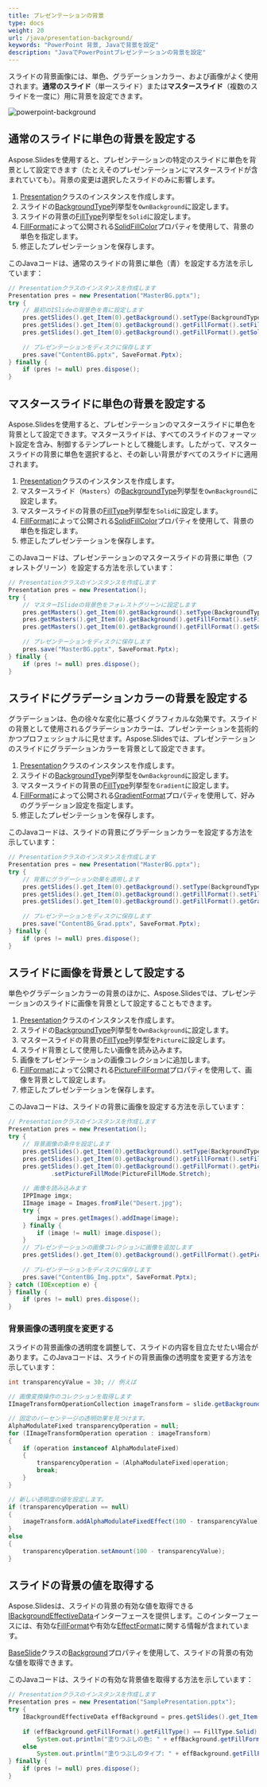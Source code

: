 ```yaml
---
title: プレゼンテーションの背景
type: docs
weight: 20
url: /java/presentation-background/
keywords: "PowerPoint 背景, Javaで背景を設定"
description: "JavaでPowerPointプレゼンテーションの背景を設定"
---
```


スライドの背景画像には、単色、グラデーションカラー、および画像がよく使用されます。**通常のスライド**（単一スライド）または**マスタースライド**（複数のスライドを一度に）用に背景を設定できます。

<img src="powerpoint-background.png" alt="powerpoint-background"  />

## **通常のスライドに単色の背景を設定する**

Aspose.Slidesを使用すると、プレゼンテーションの特定のスライドに単色を背景として設定できます（たとえそのプレゼンテーションにマスタースライドが含まれていても）。背景の変更は選択したスライドのみに影響します。

1. [Presentation](https://reference.aspose.com/slides/java/com.aspose.slides/Presentation)クラスのインスタンスを作成します。
2. スライドの[BackgroundType](https://reference.aspose.com/slides/java/com.aspose.slides/backgroundtype/)列挙型を`OwnBackground`に設定します。
3. スライドの背景の[FillType](https://reference.aspose.com/slides/java/com.aspose.slides/filltype/)列挙型を`Solid`に設定します。
4. [FillFormat](https://reference.aspose.com/slides/java/com.aspose.slides/fillformat/)によって公開される[SolidFillColor](https://reference.aspose.com/slides/java/com.aspose.slides/fillformat/#getSolidFillColor--)プロパティを使用して、背景の単色を指定します。
5. 修正したプレゼンテーションを保存します。

このJavaコードは、通常のスライドの背景に単色（青）を設定する方法を示しています：

```java
// Presentationクラスのインスタンスを作成します
Presentation pres = new Presentation("MasterBG.pptx");
try {
    // 最初のISlideの背景色を青に設定します
    pres.getSlides().get_Item(0).getBackground().setType(BackgroundType.OwnBackground);
    pres.getSlides().get_Item(0).getBackground().getFillFormat().setFillType(FillType.Solid);
    pres.getSlides().get_Item(0).getBackground().getFillFormat().getSolidFillColor().setColor(Color.BLUE);
    
    // プレゼンテーションをディスクに保存します
    pres.save("ContentBG.pptx", SaveFormat.Pptx);
} finally {
    if (pres != null) pres.dispose();
}
```

## **マスタースライドに単色の背景を設定する**

Aspose.Slidesを使用すると、プレゼンテーションのマスタースライドに単色を背景として設定できます。マスタースライドは、すべてのスライドのフォーマット設定を含み、制御するテンプレートとして機能します。したがって、マスタースライドの背景に単色を選択すると、その新しい背景がすべてのスライドに適用されます。

1. [Presentation](https://reference.aspose.com/slides/java/com.aspose.slides/Presentation)クラスのインスタンスを作成します。
2. マスタースライド（`Masters`）の[BackgroundType](https://reference.aspose.com/slides/java/com.aspose.slides/backgroundtype/)列挙型を`OwnBackground`に設定します。
3. マスタースライドの背景の[FillType](https://reference.aspose.com/slides/java/com.aspose.slides/filltype/)列挙型を`Solid`に設定します。
4. [FillFormat](https://reference.aspose.com/slides/java/com.aspose.slides/fillformat/)によって公開される[SolidFillColor](https://reference.aspose.com/slides/java/com.aspose.slides/fillformat/#getSolidFillColor--)プロパティを使用して、背景の単色を指定します。
5. 修正したプレゼンテーションを保存します。

このJavaコードは、プレゼンテーションのマスタースライドの背景に単色（フォレストグリーン）を設定する方法を示しています：

```java
// Presentationクラスのインスタンスを作成します
Presentation pres = new Presentation();
try {
    // マスターISlideの背景色をフォレストグリーンに設定します
    pres.getMasters().get_Item(0).getBackground().setType(BackgroundType.OwnBackground);
    pres.getMasters().get_Item(0).getBackground().getFillFormat().setFillType(FillType.Solid);
    pres.getMasters().get_Item(0).getBackground().getFillFormat().getSolidFillColor().setColor(Color.GREEN);
    
    // プレゼンテーションをディスクに保存します
    pres.save("MasterBG.pptx", SaveFormat.Pptx);
} finally {
    if (pres != null) pres.dispose();
}
```

## **スライドにグラデーションカラーの背景を設定する**

グラデーションは、色の徐々な変化に基づくグラフィカルな効果です。スライドの背景として使用されるグラデーションカラーは、プレゼンテーションを芸術的かつプロフェッショナルに見せます。Aspose.Slidesでは、プレゼンテーションのスライドにグラデーションカラーを背景として設定できます。

1. [Presentation](https://reference.aspose.com/slides/java/com.aspose.slides/Presentation)クラスのインスタンスを作成します。
2. スライドの[BackgroundType](https://reference.aspose.com/slides/java/com.aspose.slides/backgroundtype/)列挙型を`OwnBackground`に設定します。
3. マスタースライドの背景の[FillType](https://reference.aspose.com/slides/java/com.aspose.slides/filltype/)列挙型を`Gradient`に設定します。
4. [FillFormat](https://reference.aspose.com/slides/java/com.aspose.slides/fillformat/)によって公開される[GradientFormat](https://reference.aspose.com/slides/java/com.aspose.slides/fillformat/#getGradientFormat--)プロパティを使用して、好みのグラデーション設定を指定します。
5. 修正したプレゼンテーションを保存します。

このJavaコードは、スライドの背景にグラデーションカラーを設定する方法を示しています：

```java
// Presentationクラスのインスタンスを作成します
Presentation pres = new Presentation("MasterBG.pptx");
try {
    // 背景にグラデーション効果を適用します
    pres.getSlides().get_Item(0).getBackground().setType(BackgroundType.OwnBackground);
    pres.getSlides().get_Item(0).getBackground().getFillFormat().setFillType(FillType.Gradient);
    pres.getSlides().get_Item(0).getBackground().getFillFormat().getGradientFormat().setTileFlip(TileFlip.FlipBoth);
    
    // プレゼンテーションをディスクに保存します
    pres.save("ContentBG_Grad.pptx", SaveFormat.Pptx);
} finally {
    if (pres != null) pres.dispose();
}
```

## **スライドに画像を背景として設定する**

単色やグラデーションカラーの背景のほかに、Aspose.Slidesでは、プレゼンテーションのスライドに画像を背景として設定することもできます。

1. [Presentation](https://reference.aspose.com/slides/java/com.aspose.slides/Presentation)クラスのインスタンスを作成します。
2. スライドの[BackgroundType](https://reference.aspose.com/slides/java/com.aspose.slides/backgroundtype/)列挙型を`OwnBackground`に設定します。
3. マスタースライドの背景の[FillType](https://reference.aspose.com/slides/java/com.aspose.slides/filltype/)列挙型を`Picture`に設定します。
4. スライド背景として使用したい画像を読み込みます。
5. 画像をプレゼンテーションの画像コレクションに追加します。
6. [FillFormat](https://reference.aspose.com/slides/java/com.aspose.slides/fillformat/)によって公開される[PictureFillFormat](https://reference.aspose.com/slides/java/com.aspose.slides/fillformat/#getPictureFillFormat--)プロパティを使用して、画像を背景として設定します。
7. 修正したプレゼンテーションを保存します。

このJavaコードは、スライドの背景に画像を設定する方法を示しています：

```java
// Presentationクラスのインスタンスを作成します
Presentation pres = new Presentation();
try {
    // 背景画像の条件を設定します
    pres.getSlides().get_Item(0).getBackground().setType(BackgroundType.OwnBackground);
    pres.getSlides().get_Item(0).getBackground().getFillFormat().setFillType(FillType.Picture);
    pres.getSlides().get_Item(0).getBackground().getFillFormat().getPictureFillFormat()
            .setPictureFillMode(PictureFillMode.Stretch);
    
    // 画像を読み込みます
    IPPImage imgx;
    IImage image = Images.fromFile("Desert.jpg");
    try {
        imgx = pres.getImages().addImage(image);
    } finally {
        if (image != null) image.dispose();
    }
    // プレゼンテーションの画像コレクションに画像を追加します
    pres.getSlides().get_Item(0).getBackground().getFillFormat().getPictureFillFormat().getPicture().setImage(imgx);
    
    // プレゼンテーションをディスクに保存します
    pres.save("ContentBG_Img.pptx", SaveFormat.Pptx);
} catch (IOException e) {
} finally {
    if (pres != null) pres.dispose();
}
```

### **背景画像の透明度を変更する**

スライドの背景画像の透明度を調整して、スライドの内容を目立たせたい場合があります。このJavaコードは、スライドの背景画像の透明度を変更する方法を示しています：

```java
int transparencyValue = 30; // 例えば

// 画像変換操作のコレクションを取得します
IImageTransformOperationCollection imageTransform = slide.getBackground().getFillFormat().getPictureFillFormat().getPicture().getImageTransform();

// 固定のパーセンテージの透明効果を見つけます。
AlphaModulateFixed transparencyOperation = null;
for (IImageTransformOperation operation : imageTransform)
{
    if (operation instanceof AlphaModulateFixed)
    {
        transparencyOperation = (AlphaModulateFixed)operation;
        break;
    }
}

// 新しい透明度の値を設定します。
if (transparencyOperation == null)
{
    imageTransform.addAlphaModulateFixedEffect(100 - transparencyValue);
}
else
{
    transparencyOperation.setAmount(100 - transparencyValue);
}
```

## **スライドの背景の値を取得する**

Aspose.Slidesは、スライドの背景の有効な値を取得できる[IBackgroundEffectiveData](https://reference.aspose.com/slides/java/com.aspose.slides/ibackgroundeffectivedata/)インターフェースを提供します。このインターフェースには、有効な[FillFormat](https://reference.aspose.com/slides/java/com.aspose.slides/ibackgroundeffectivedata/#getFillFormat--)や有効な[EffectFormat](https://reference.aspose.com/slides/java/com.aspose.slides/ibackgroundeffectivedata/#getEffectFormat--)に関する情報が含まれています。

[BaseSlide](https://reference.aspose.com/slides/java/com.aspose.slides/baseslide/)クラスの[Background](https://reference.aspose.com/slides/java/com.aspose.slides/baseslide/#getBackground--)プロパティを使用して、スライドの背景の有効な値を取得できます。

このJavaコードは、スライドの有効な背景値を取得する方法を示しています：

```java
// Presentationクラスのインスタンスを作成します
Presentation pres = new Presentation("SamplePresentation.pptx");
try {
    IBackgroundEffectiveData effBackground = pres.getSlides().get_Item(0).getBackground().getEffective();
    
    if (effBackground.getFillFormat().getFillType() == FillType.Solid)
        System.out.println("塗りつぶしの色: " + effBackground.getFillFormat().getSolidFillColor());
    else
        System.out.println("塗りつぶしのタイプ: " + effBackground.getFillFormat().getFillType());
} finally {
    if (pres != null) pres.dispose();
}
```
